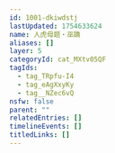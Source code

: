 ```yaml
---
id: 1001-dkiwdstj
lastUpdated: 1754633624
name: 人虎母题・巫蹻
aliases: []
layer: 5
categoryId: cat_MXtv05QF
tagIds:
  - tag_TRpfu-I4
  - tag_eAgXxyKy
  - tag__NZec6vQ
nsfw: false
parent: ""
relatedEntries: []
timelineEvents: []
titledLinks: []
---
```



